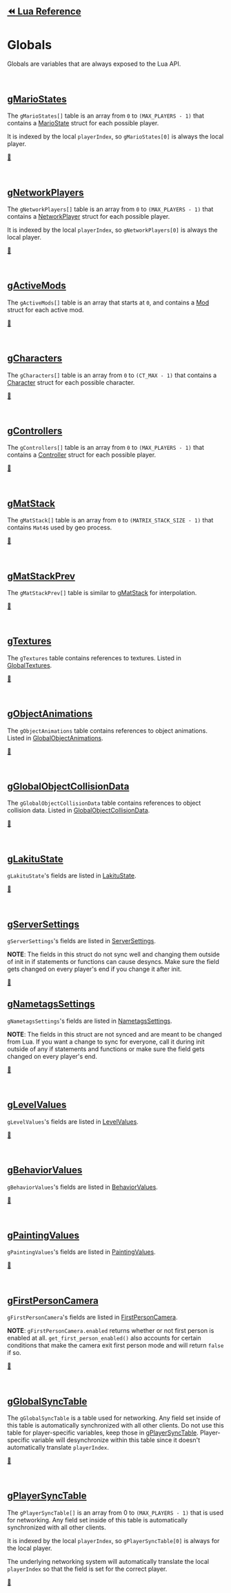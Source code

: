 ## [:rewind: Lua Reference](lua.md)

# Globals
Globals are variables that are always exposed to the Lua API.

<br />

## [gMarioStates](#gMarioStates)
The `gMarioStates[]` table is an array from `0` to `(MAX_PLAYERS - 1)` that contains a [MarioState](structs.md#MarioState) struct for each possible player.

It is indexed by the local `playerIndex`, so `gMarioStates[0]` is always the local player.

[:arrow_up_small:](#)

<br />

## [gNetworkPlayers](#gNetworkPlayers)
The `gNetworkPlayers[]` table is an array from `0` to `(MAX_PLAYERS - 1)` that contains a [NetworkPlayer](structs.md#NetworkPlayer) struct for each possible player.

It is indexed by the local `playerIndex`, so `gNetworkPlayers[0]` is always the local player.

[:arrow_up_small:](#)

<br />

## [gActiveMods](#gNetworkPlayers)
The `gActiveMods[]` table is an array that starts at `0`, and contains a [Mod](structs.md#Mod) struct for each active mod.

[:arrow_up_small:](#)

<br />

## [gCharacters](#gCharacter)
The `gCharacters[]` table is an array from `0` to `(CT_MAX - 1)` that contains a [Character](structs.md#Character) struct for each possible character.

[:arrow_up_small:](#)

<br />

## [gControllers](#gControllers)
The `gControllers[]` table is an array from `0` to `(MAX_PLAYERS - 1)` that contains a [Controller](structs.md#Controller) struct for each possible player.

[:arrow_up_small:](#)

<br />

## [gMatStack](#gMatStack)
The `gMatStack[]` table is an array from `0` to `(MATRIX_STACK_SIZE - 1)` that contains `Mat4`s used by geo process.

[:arrow_up_small:](#)

<br />

## [gMatStackPrev](#gMatStackPrev)
The `gMatStackPrev[]` table is similar to [gMatStack](#gMatStack) for interpolation.

[:arrow_up_small:](#)

<br />

## [gTextures](#gTextures)
The `gTextures` table contains references to textures. Listed in [GlobalTextures](structs.md#GlobalTextures).

[:arrow_up_small:](#)

<br />

## [gObjectAnimations](#gObjectAnimations)
The `gObjectAnimations` table contains references to object animations. Listed in [GlobalObjectAnimations](structs.md#GlobalObjectAnimations).

[:arrow_up_small:](#)

<br />

## [gGlobalObjectCollisionData](#gGlobalObjectCollisionData)
The `gGlobalObjectCollisionData` table contains references to object collision data. Listed in [GlobalObjectCollisionData](structs.md#GlobalObjectCollisionData).

[:arrow_up_small:](#)

<br />

## [gLakituState](#gLakituState)
`gLakituState`'s fields are listed in [LakituState](structs.md#LakituState).

[:arrow_up_small:](#)

<br />

## [gServerSettings](#gServerSettings)
`gServerSettings`'s fields are listed in [ServerSettings](structs.md#ServerSettings).

__**NOTE**__: The fields in this struct do not sync well and changing them outside of init in if statements or functions can cause desyncs. Make sure the field gets changed on every player's end if you change it after init.

[:arrow_up_small:](#)

## [gNametagsSettings](#gNametagsSettings)
`gNametagsSettings`'s fields are listed in [NametagsSettings](structs.md#NametagsSettings).

__**NOTE**__: The fields in this struct are not synced and are meant to be changed from Lua. If you want a change to sync for everyone, call it during init outside of any if statements and functions or make sure the field gets changed on every player's end.

[:arrow_up_small:](#)

<br />

## [gLevelValues](#gLevelValues)
`gLevelValues`'s fields are listed in [LevelValues](structs.md#LevelValues).

[:arrow_up_small:](#)

<br />

## [gBehaviorValues](#gBehaviorValues)
`gBehaviorValues`'s fields are listed in [BehaviorValues](structs.md#BehaviorValues).

[:arrow_up_small:](#)

<br />

## [gPaintingValues](#gPaintingValues)
`gPaintingValues`'s fields are listed in [PaintingValues](structs.md#PaintingValues).

[:arrow_up_small:](#)

<br />

## [gFirstPersonCamera](#gFirstPersonCamera)
`gFirstPersonCamera`'s fields are listed in [FirstPersonCamera](structs.md#FirstPersonCamera).

__**NOTE**__: `gFirstPersonCamera.enabled` returns whether or not first person is enabled at all. `get_first_person_enabled()` also accounts for certain conditions that make the camera exit first person mode and will return `false` if so.

[:arrow_up_small:](#)

<br />

## [gGlobalSyncTable](#gGlobalSyncTable)
The `gGlobalSyncTable` is a table used for networking. Any field set inside of this table is automatically synchronized with all other clients. Do not use this table for player-specific variables, keep those in [gPlayerSyncTable](#gPlayerSyncTable). Player-specific variable will desynchronize within this table since it doesn't automatically translate `playerIndex`.

[:arrow_up_small:](#)

<br />

## [gPlayerSyncTable](#gPlayerSyncTable)
The `gPlayerSyncTable[]` is an array from 0 to `(MAX_PLAYERS - 1)` that is used for networking. Any field set inside of this table is automatically synchronized with all other clients.

It is indexed by the local `playerIndex`, so `gPlayerSyncTable[0]` is always for the local player.

The underlying networking system will automatically translate the local `playerIndex` so that the field is set for the correct player.

[:arrow_up_small:](#)
